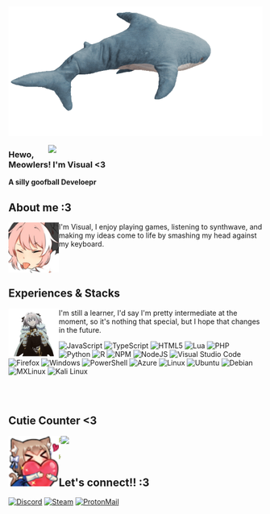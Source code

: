 <p align="center">
	<img src="https://github.com/VisuaISource/VisuaISource/blob/main/blahajbigspin.gif"/>
</p>

<a href="https://discord.gg/github"><img align="right" width="425" src="https://lanyard.kyrie25.me/api/1264589957222236226?imgStyle=square&gradient=e9d6d5-e9d6d5-f3b1b4-ffffff&bg=0d1117"></a>

### Hewo, Meowlers! I'm Visual <3
**A silly goofball Develoepr**

## **About me :3**
<a href="https://github.com/VisuaISource"><img align="left" width="100" src="./images/AstolfoBleh.png"></a>
I'm Visual, I enjoy playing games, listening to synthwave, and making my ideas come to life by smashing my head against my keyboard.

<br><br>

## **Experiences & Stacks**
<a href="https://github.com/VisuaISource"><img align="left" width="100" src="./images/AstolfoStand.png"></a>
I'm still a learner, I'd say I'm pretty intermediate at the moment, so it's nothing that special, but I hope that changes in the future.

![JavaScript](https://img.shields.io/badge/javascript-%23323330.svg?style=for-the-badge&logo=javascript&logoColor=%23F7DF1E)
![TypeScript](https://img.shields.io/badge/typescript-%23007ACC.svg?style=for-the-badge&logo=typescript&logoColor=white)
![HTML5](https://img.shields.io/badge/html5-%23E34F26.svg?style=for-the-badge&logo=html5&logoColor=white)
![Lua](https://img.shields.io/badge/lua-%232C2D72.svg?style=for-the-badge&logo=lua&logoColor=white)
![PHP](https://img.shields.io/badge/php-%23777BB4.svg?style=for-the-badge&logo=php&logoColor=white)
![Python](https://img.shields.io/badge/python-3670A0?style=for-the-badge&logo=python&logoColor=ffdd54)
![R](https://img.shields.io/badge/r-%23276DC3.svg?style=for-the-badge&logo=r&logoColor=white)
![NPM](https://img.shields.io/badge/NPM-%23CB3837.svg?style=for-the-badge&logo=npm&logoColor=white)
![NodeJS](https://img.shields.io/badge/node.js-6DA55F?style=for-the-badge&logo=node.js&logoColor=white)
![Visual Studio Code](https://img.shields.io/badge/Visual%20Studio%20Code-0078d7.svg?style=for-the-badge&logo=visual-studio-code&logoColor=white)
![Firefox](https://img.shields.io/badge/Firefox-FF7139?style=for-the-badge&logo=Firefox-Browser&logoColor=white)
![Windows](https://img.shields.io/badge/Windows-0078D6?style=for-the-badge&logo=windows&logoColor=white)
![PowerShell](https://img.shields.io/badge/PowerShell-%235391FE.svg?style=for-the-badge&logo=powershell&logoColor=white)
![Azure](https://img.shields.io/badge/azure-%230072C6.svg?style=for-the-badge&logo=microsoftazure&logoColor=white)
![Linux](https://img.shields.io/badge/Linux-FCC624?style=for-the-badge&logo=linux&logoColor=black)
![Ubuntu](https://img.shields.io/badge/Ubuntu-E95420?style=for-the-badge&logo=ubuntu&logoColor=white)
![Debian](https://img.shields.io/badge/Debian-D70A53?style=for-the-badge&logo=debian&logoColor=white)
![MXLinux](https://img.shields.io/badge/-MX%20Linux-%23000000?style=for-the-badge&logo=MXlinux&logoColor=white)
![Kali Linux](https://img.shields.io/badge/Kali-268BEE?style=for-the-badge&logo=kalilinux&logoColor=white)

<br><br>

## **Cutie Counter <3**
<!-- <p align="center">
	<img src="https://moe-counter.glitch.me/get/@VisuaISource?theme=moebooru-h"> <br/>
</p> -->
<a href="https://discord.com/users/1264589957222236226"><img align="right" width=400 src="https://moe-counter.glitch.me/get/@VisuaISource?theme=rule34"></a>
<a href="https://github.com/VisuaISource"><img align="left" width="100" src="./images/felixheart.png"></a>

```yaml
People who visit my profile :3.

Hehe~ another cutie has been caught.
```

<!-- <br><br><br><br> -->
## **Let's connect!! :3**
[![Discord](https://img.shields.io/badge/Discord-%235865F2.svg?style=for-the-badge&logo=discord&logoColor=white)](discord.com/users/1264589957222236226)
[![Steam](https://img.shields.io/badge/steam-%23000000.svg?style=for-the-badge&logo=steam&logoColor=white)](https://steamcommunity.com/id/visualsource/)
[![ProtonMail](https://img.shields.io/badge/ProtonMail-8B89CC?style=for-the-badge&logo=protonmail&logoColor=white)](mailto:visuaIly@proton.me)
